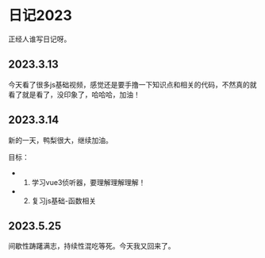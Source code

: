 # 日记2023

正经人谁写日记呀。

## 2023.3.13

今天看了很多js基础视频，感觉还是要手撸一下知识点和相关的代码，不然真的就看了就是看了，没印象了，哈哈哈，加油！

## 2023.3.14

新的一天，鸭梨很大，继续加油。

目标：
- 1. 学习vue3侦听器，要理解理解理解！

- 2. 复习js基础-函数相关

## 2023.5.25

间歇性踌躇满志，持续性混吃等死。今天我又回来了。